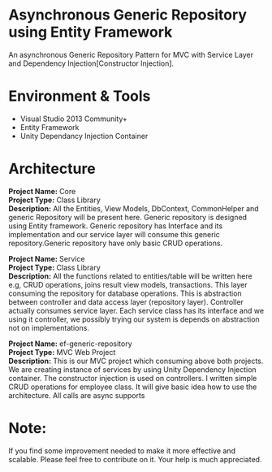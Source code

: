 # Asynchronous Generic Repository using Entity Framework
An asynchronous Generic Repository Pattern for MVC with Service Layer and Dependency Injection[Constructor Injection].

# Environment & Tools
- Visual Studio 2013 Community+
- Entity Framework
- Unity Dependancy Injection Container

# Architecture
**Project Name:** Core <br />
**Project Type:** Class Library <br />
**Description:** All the Entities, View Models, DbContext, CommonHelper and generic Repository will be present  here. Generic repository is designed using Entity framework. Generic repository has Interface and its implementation and our service layer will consume this generic repository.Generic repository have only basic CRUD operations.


**Project Name:** Service <br />
**Project Type:** Class Library <br />
**Description:** All the functions related to entities/table will be written here e.g, CRUD operations, joins result view models, transactions. This layer consuming the repository for database operations. This is abstraction between controller and data access layer (repository layer). Controller actually consumes service layer. Each service class has its interface and we using it controller, we possibly trying our system is depends on abstraction not on implementations. 


**Project Name:** ef-generic-repository <br />
**Project Type:** MVC Web Project <br />
**Description:** This is our MVC project which consuming above both projects. We are creating instance of services by using Unity Dependency Injection container. The constructor injection is used on controllers. I written simple CRUD operations for employee class. It will give basic idea how to use the architecture. All calls are async supports

# Note:
If you find some improvement needed to make it more effective and scalable. Please feel free to contribute on it. Your help is much appreciated.
